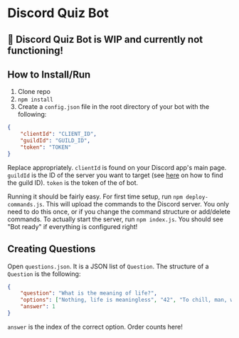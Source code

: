 # Discord Quiz Bot

## 🚨 Discord Quiz Bot is WIP and currently not functioning!

## How to Install/Run

1. Clone repo
2. `npm install`
3. Create a `config.json` file in the root directory of your bot with the following:

```json
{
	"clientId": "CLIENT_ID",
	"guildId": "GUILD_ID",
	"token": "TOKEN"
}
```

Replace appropriately. `clientId` is found on your Discord app's main page. `guildId` is the ID of the server you want to target (see [here](https://www.alphr.com/discord-find-server-id/) on how to find the guild ID). `token` is the token of the of bot.

Running it should be fairly easy. For first time setup, run `npm deploy-commands.js`. This will upload the commands to the Discord server. You only need to do this once, or if you change the command structure or add/delete commands. To actually start the server, run `npm index.js`. You should see "Bot ready" if everything is configured right!

## Creating Questions

Open `questions.json`. It is a JSON list of `Question`. The structure of a `Question` is the following:

```json
{
    "question": "What is the meaning of life?",
    "options": ["Nothing, life is meaningless", "42", "To chill, man, why are you asking me these questions?"],
    "answer": 1
}
```

`answer` is the index of the correct option. Order counts here!